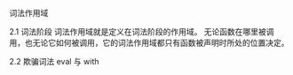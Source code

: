 词法作用域

2.1 词法阶段
    词法作用域就是定义在词法阶段的作用域。
    无论函数在哪里被调用，也无论它如何被调用，它的词法作用域都只有函数被声明时所处的位置决定。

2.2 欺骗词法
    eval 与 with